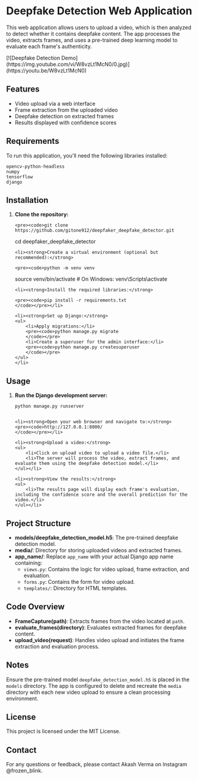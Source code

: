 <!DOCTYPE html>
<html lang="en">
<head>
    <meta charset="UTF-8">
    <meta name="viewport" content="width=device-width, initial-scale=1.0">
    <title>Deepfake Detection Web Application</title>
</head>
<body>

<h1>Deepfake Detection Web Application</h1>

<p>This web application allows users to upload a video, which is then analyzed to detect whether it contains deepfake content. The app processes the video, extracts frames, and uses a pre-trained deep learning model to evaluate each frame's authenticity.</p>
[![Deepfake Detection Demo](https://img.youtube.com/vi/W8vzLt1McN0/0.jpg)](https://youtu.be/W8vzLt1McN0)


<h2>Features</h2>
<ul>
    <li>Video upload via a web interface</li>
    <li>Frame extraction from the uploaded video</li>
    <li>Deepfake detection on extracted frames</li>
    <li>Results displayed with confidence scores</li>
</ul>

<h2>Requirements</h2>
<p>To run this application, you'll need the following libraries installed:</p>

<pre><code>opencv-python-headless
numpy
tensorflow
django
</code></pre>

<h2>Installation</h2>

<ol>
    <li><strong>Clone the repository:</strong>

    <pre><code>git clone https://github.com/gitone912/deepfaker_deepfake_detector.git
cd deepfaker_deepfake_detector
    </code></pre></li>

    <li><strong>Create a virtual environment (optional but recommended):</strong>

    <pre><code>python -m venv venv
source venv/bin/activate   # On Windows: venv\Scripts\activate
    </code></pre></li>

    <li><strong>Install the required libraries:</strong>

    <pre><code>pip install -r requirements.txt
    </code></pre></li>

    <li><strong>Set up Django:</strong>
    <ul>
        <li>Apply migrations:</li>
        <pre><code>python manage.py migrate
        </code></pre>
        <li>Create a superuser for the admin interface:</li>
        <pre><code>python manage.py createsuperuser
        </code></pre>
    </ul>
    </li>
</ol>

<h2>Usage</h2>

<ol>
    <li><strong>Run the Django development server:</strong>
    <pre><code>python manage.py runserver
    </code></pre></li>

    <li><strong>Open your web browser and navigate to:</strong>
    <pre><code>http://127.0.0.1:8000/
    </code></pre></li>

    <li><strong>Upload a video:</strong>
    <ul>
        <li>Click on upload video to upload a video file.</li>
        <li>The server will process the video, extract frames, and evaluate them using the deepfake detection model.</li>
    </ul></li>

    <li><strong>View the results:</strong>
    <ul>
        <li>The results page will display each frame's evaluation, including the confidence score and the overall prediction for the video.</li>
    </ul></li>
</ol>

<h2>Project Structure</h2>

<ul>
    <li><strong>models/deepfake_detection_model.h5</strong>: The pre-trained deepfake detection model.</li>
    <li><strong>media/</strong>: Directory for storing uploaded videos and extracted frames.</li>
    <li><strong>app_name/</strong>: Replace <code>app_name</code> with your actual Django app name containing:
        <ul>
            <li><code>views.py</code>: Contains the logic for video upload, frame extraction, and evaluation.</li>
            <li><code>forms.py</code>: Contains the form for video upload.</li>
            <li><code>templates/</code>: Directory for HTML templates.</li>
        </ul>
    </li>
</ul>

<h2>Code Overview</h2>
<ul>
    <li><strong>FrameCapture(path)</strong>: Extracts frames from the video located at <code>path</code>.</li>
    <li><strong>evaluate_frames(directory)</strong>: Evaluates extracted frames for deepfake content.</li>
    <li><strong>upload_video(request)</strong>: Handles video upload and initiates the frame extraction and evaluation process.</li>
</ul>

<h2>Notes</h2>
<p>Ensure the pre-trained model <code>deepfake_detection_model.h5</code> is placed in the <code>models</code> directory. The app is configured to delete and recreate the <code>media</code> directory with each new video upload to ensure a clean processing environment.</p>

<h2>License</h2>
<p>This project is licensed under the MIT License.</p>

<h2>Contact</h2>
<p>For any questions or feedback, please contact Akash Verma on Instagram @frozen_blink.</p>

</body>
</html>
